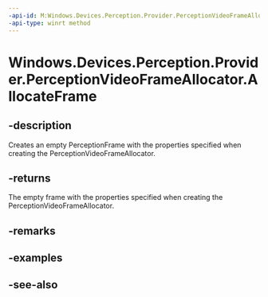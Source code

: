 ----api-id: M:Windows.Devices.Perception.Provider.PerceptionVideoFrameAllocator.AllocateFrame
-api-type: winrt method
---<!-- Method syntaxpublic Windows.Devices.Perception.Provider.PerceptionFrame AllocateFrame()--># Windows.Devices.Perception.Provider.PerceptionVideoFrameAllocator.AllocateFrame## -descriptionCreates an empty PerceptionFrame with the properties specified when creating the PerceptionVideoFrameAllocator.## -returnsThe empty frame with the properties specified when creating the PerceptionVideoFrameAllocator.## -remarks## -examples## -see-also